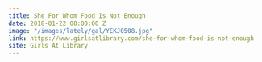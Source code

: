 ```yaml
---
title: She For Whom Food Is Not Enough
date: 2018-01-22 00:00:00 Z
image: "/images/lately/gal/YEKJ0508.jpg"
link: https://www.girlsatlibrary.com/she-for-whom-food-is-not-enough
site: Girls At Library
---
```


